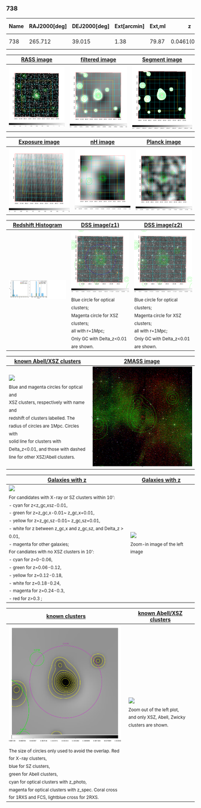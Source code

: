 <div STYLE="page-break-after: always;"></div>

### 738

|Name|RAJ2000[deg]|DEJ2000[deg] |Ext[arcmin]| Ext,ml | z | z_src| C|GC(XSZ,Delta_z<0.01)| GC(OPT,Delta_z<0.01)|GC| R_sig[arcmin] | R500[arcmin] | R500[Mpc]| CRsig[c/s] | CR500[c/s] |L500[1E44 erg/s]|F500[1E-12 erg/s/cm^2]| M500[1E14 Msun]|Tx[keV]|Cnt_sig|Beta|Rc[arcmin]|Comment|Alias|
|---|---|---|---|---|---|------|---|--------|---------|----------|---|---|---|---|---|---|---|---|---|---|---|---|---|---|
|738| 265.712| 39.015| 1.38| 79.87| 0.0461(0.005)| z1, z_xsz| B| MCXC| N| MCXC, N| 9.775| 13.050| 0.709| 0.267(0.026)| 0.283(0.027)| 0.247(0.014)| 4.941(0.286)| 1.06(0.03)| 2.25(0.04)| 242.0| 0.891(-0.098+0.075)| 3.536(-0.542+0.397)| -| k093|

|[RASS image](../image/738/738_img.pdf)|[filtered image](../image/738/738_fil.pdf)|[Segment image](../image/738/738_seg.pdf)|
|-------------------|--------------------|-------------------|
| <img src="../image/738/738_img.png" width="300">  | <img src="../image/738/738_fil.png" width="300">   | <img src="../image/738/738_seg.png" width="300">  |

|[Exposure image](../image/738/738_mex.pdf)| [nH image](../image/738/738_nh.pdf)| [Planck image](../image/738/738_p.pdf)|
|-------------------|--------------------|-------------------|
|<img src="../image/738/738_mex.png" width="300">   | <img src="../image/738/738_nh.png" width="300">    | <img src="../image/738/738_p.png" width="300"> |

|[Redshift Histogram](../image/738/738_zg.pdf) | [DSS image(z1)](../image/738/738_dss_z1.pdf)      |  [DSS image(z2)](../image/738/738_dss_z2.pdf)    |
|-------------------|--------------------|-------------------|
|<img src="../image/738/738_zg.png" width="300"> |<img src="../image/738/738_dss_z1.png" width="300"> <sub><br>Blue circle for optical clusters; <br>Magenta circle for XSZ clusters; <br>all with r=1Mpc; <br>Only GC with Delta_z<0.01 are shown. </sub>| <img src="../image/738/738_dss_z2.png" width="300"><sub><br>Blue circle for optical clusters; <br>Magenta circle for XSZ clusters; <br>all with r=1Mpc; <br>Only GC with Delta_z<0.01 are shown. </sub> |

|[known Abell/XSZ clusters](../image/738/738_m.pdf) | [2MASS image](../image/738/738_2mass.pdf)      |
|-------------------|-------------------|
|<img src=../image/738/738_m.png width="300"> <br><sub>Blue and magenta circles for optical and <br>XSZ clusters, respectively with name and <br>redshift of clusters labelled. The <br>radius of circles are 1Mpc. Circles with <br>solid line for clusters with <br>Delta_z<0.01, and those with dashed <br>line for other XSZ/Abell clusters.        </sub>|<img src="../image/738/738_2mass.png" width="300">  |

|[Galaxies with z](../image/738/738_opt_ned.pdf) |[Galaxies with z](../image/738/738_opt_ned_zoom.pdf) |
|-------------------|-------------------|
| <img src=../image/738/738_opt_ned.png width="300"> <br><sub> For candidates with X-ray or SZ clusters within 10': <br> - cyan for z<z_gc,xsz-0.01, <br> - green for z=z_gc,x-0.01~ z_gc,x+0.01, <br> - yellow for z=z_gc,sz-0.01~ z_gc,sz+0.01, <br> - white for z between z_gc,x and z_gc,sz, and Delta_z > 0.01, <br> - magenta for other galaxies; <br>For candiates with no XSZ clusters in 10': <br> - cyan for z=0-0.06, <br> - green for z=0.06-0.12, <br> - yellow for z=0.12-0.18, <br> - white for z=0.18-0.24, <br> - magenta for z=0.24-0.3, <br> - red for z>0.3 ;  </sub>|<img src=../image/738/738_opt_ned_zoom.png width="300">  <br><sub> Zoom-in image of the left image</sub>|

|[known clusters](../image/738/738_gc.pdf) |[known Abell/XSZ clusters](../image/738/738_gc_large.pdf) |
|-------------------|-------------------|
| <img src=../image/738/738_gc.png width="300"> <br><sub> The size of circles only used to avoid the overlap. Red for X-ray clusters, <br> blue for SZ clusters, <br> green for Abell clusters, <br> cyan for optical clusters with z_photo, <br> magenta for optical clusters with z_spec. Coral cross for 1RXS and FCS, lightblue cross for 2RXS. </sub>|<img src=../image/738/738_gc_large.png width="300"> <br><sub> Zoom out of the left plot, <br> and only XSZ, Abell, Zwicky clusters are shown. </sub> |



